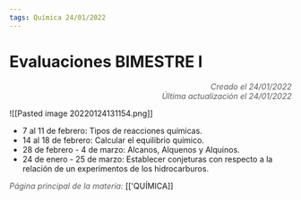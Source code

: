 ```yaml
---
tags: Química 24/01/2022
---
```


# Evaluaciones BIMESTRE I
<div style="text-align: right; opacity: 0.7; font-style: italic;">Creado el 24/01/2022</div>
<div style="text-align: right; opacity: 0.7; font-style: italic;">Última actualización el 24/01/2022</div>

![[Pasted image 20220124131154.png]]

- 7 al 11 de febrero: Tipos de reacciones químicas.
- 14 al 18 de febrero: Calcular el equilibrio químico.
- 28 de febrero - 4 de marzo: Alcanos, Alquenos y Alquinos.
- 24 de enero - 25 de marzo: Establecer conjeturas con respecto a la relación de un experimentos de los hidrocarburos.

<span style="opacity: 0.7; font-style: italic;">Página principal de la materia:</span> [['QUÍMICA]]